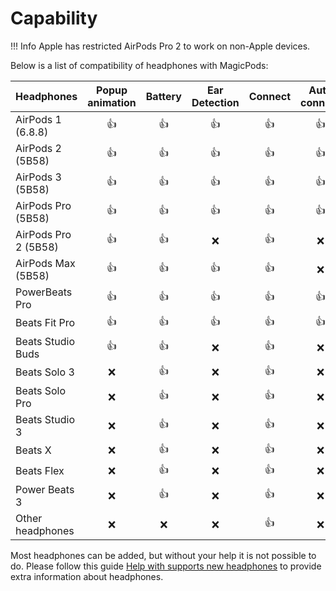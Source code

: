 # Capability

!!! Info
    Apple has restricted AirPods Pro 2 to work on non-Apple devices.

Below is a list of compatibility of headphones with MagicPods:

Headphones | Popup animation | Battery | Ear Detection | Connect | Auto connect | VoiceOver notification
--- | :-: | :-: | :-: | :-: | :-: | :-:
AirPods 1 (6.8.8)         | 👍 | 👍 | 👍 | 👍 | 👍 | 👍 
AirPods 2 (5B58)         | 👍 | 👍 | 👍 | 👍 | 👍 | 👍 
AirPods 3 (5B58)         | 👍 | 👍 | 👍 | 👍 | 👍 | 👍 
AirPods Pro (5B58)       | 👍 | 👍 | 👍 | 👍 | 👍 | 👍 
AirPods Pro 2 (5B58)  | 👍 | 👍 | ❌ | 👍 | ❌ | 👍 
AirPods Max (5B58)      | 👍 | 👍 | 👍 | 👍 | ❌ | 👍 
PowerBeats Pro    | 👍 | 👍 | 👍 | 👍 | 👍 | 👍 
Beats Fit Pro     | 👍 | 👍 | 👍 | 👍 | 👍 | 👍 
Beats Studio Buds |  👍 | 👍 | ❌ | 👍 | ❌ | 👍 
Beats Solo 3   | ❌ | 👍 | ❌ | 👍 | ❌ | 👍 
Beats Solo Pro | ❌ | 👍 | ❌ | 👍 | ❌ | 👍 
Beats Studio 3 | ❌ | 👍 | ❌ | 👍 | ❌ | 👍 
Beats X        | ❌ | 👍 | ❌ | 👍 | ❌ | 👍 
Beats Flex     | ❌ | 👍 | ❌ | 👍 | ❌ | 👍 
Power Beats 3  | ❌ | 👍 | ❌ | 👍 | ❌ | 👍 
Other headphones  | ❌ | ❌ | ❌ | 👍 | ❌ | 👍 

Most headphones can be added, but without your help it is not possible to do. 
Please follow this guide [Help with supports new headphones](https://github.com/steam3d/MagicPods-Windows/issues/21) to provide extra information about headphones.


